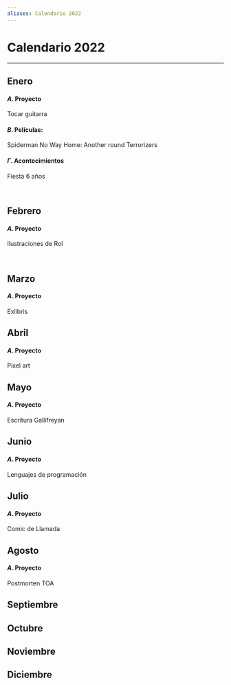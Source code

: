 ```yaml
---
aliases: Calendario 2022
---
```


# Calendario 2022
---


## Enero

#### $A$. Proyecto
Tocar guitarra

#### $B$. Películas:
Spiderman No Way Home:
Another round
Terrorizers

#### $\Gamma$. Acontecimientos
Fiesta 6 años 


&emsp;

## Febrero

#### $A$. Proyecto
Ilustraciones de Rol

&emsp;

## Marzo
#### $A$. Proyecto
Exlibris


## Abril

#### $A$. Proyecto
Pixel art



## Mayo
#### $A$. Proyecto
Escritura Gallifreyan


## Junio
#### $A$. Proyecto
Lenguajes de programación


## Julio
#### $A$. Proyecto
Comic de Llamada



## Agosto
#### $A$. Proyecto
Postmorten TOA



## Septiembre


## Octubre


## Noviembre


## Diciembre


